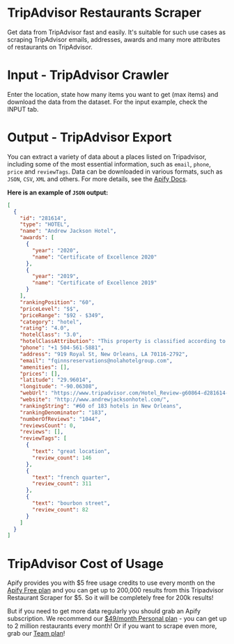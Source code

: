 # TripAdvisor Restaurants Scraper

Get data from TripAdvisor fast and easily. It's suitable for such use cases as scraping TripAdvisor emails, addresses, awards and many more attributes of restaurants on TripAdvisor.

# Input - TripAdvisor Crawler

Enter the location, state how many items you want to get (max items) and download the data from the dataset.
For the input example, check the INPUT tab.

# Output - TripAdvisor Export

You can extract a variety of data about a places listed on Tripadvisor, including some of the most essential information, such as `email`, `phone`, `price` and `reviewTags`. Data can be downloaded in various formats, such as `JSON`, `CSV`, `XML` and others. For more details, see the [Apify Docs](https://www.apify.com/docs).

**Here is an example of `JSON` output:**

```json
[
  {
    "id": "281614",
    "type": "HOTEL",
    "name": "Andrew Jackson Hotel",
    "awards": [
      {
        "year": "2020",
        "name": "Certificate of Excellence 2020"
      },
      {
        "year": "2019",
        "name": "Certificate of Excellence 2019"
      }
    ],
    "rankingPosition": "60",
    "priceLevel": "$$",
    "priceRange": "$92 - $349",
    "category": "hotel",
    "rating": "4.0",
    "hotelClass": "3.0",
    "hotelClassAttribution": "This property is classified according to Giata.",
    "phone": "+1 504-561-5881",
    "address": "919 Royal St, New Orleans, LA 70116-2792",
    "email": "fqinnsreservations@nolahotelgroup.com",
    "amenities": [],
    "prices": [],
    "latitude": "29.96014",
    "longitude": "-90.06308",
    "webUrl": "https://www.tripadvisor.com/Hotel_Review-g60864-d281614-Reviews-Andrew_Jackson_Hotel-New_Orleans_Louisiana.html",
    "website": "http://www.andrewjacksonhotel.com/",
    "rankingString": "#60 of 183 hotels in New Orleans",
    "rankingDenominator": "183",
    "numberOfReviews": "1044",
    "reviewsCount": 0,
    "reviews": [],
    "reviewTags": [
      {
        "text": "great location",
        "review_count": 146
      },
      {
        "text": "french quarter",
        "review_count": 311
      },
      {
        "text": "bourbon street",
        "review_count": 82
      }
    ]
  }
]
```

# TripAdvisor Cost of Usage

Apify provides you with $5 free usage credits to use every month on the [Apify Free plan](https://apify.com/pricing) and you can get up to 200,000 results from this Tripadvisor Restaurant Scraper for $5. So it will be completely free for 200k results!

But if you need to get more data regularly you should grab an Apify subscription. We recommend our [\$49/month Personal plan](https://apify.com/pricing) - you can get up to 2 million restaurants every month! Or if you want to scrape even more, grab our [Team plan](https://apify.com/pricing)!
